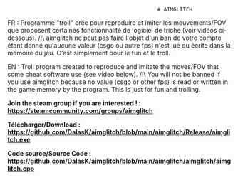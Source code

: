                                                    # AIMGLITCH 


FR : Programme "troll" crée pour reproduire et imiter les mouvements/FOV que proposent certaines fonctionnalité de logiciel de triche (voir vidéos ci-dessous). 
/!\ aimglitch ne peut pas faire l'objet d'un ban de votre compte étant donné qu'aucune valeur (csgo ou autre fps) n'est lue ou écrite dans la mémoire du jeu. C'est simplement pour le fun et le troll. 

EN : Troll program created to reproduce and imitate the moves/FOV that some cheat software use (see video below). 
/!\ You will not be banned if you use aimglitch because no value (csgo or other fps) is read or written in the game memory by the program. This is just for fun and trolling. 

**Join the steam group if you are interested ! : https://steamcommunity.com/groups/aimglitch**

**Télécharger/Download : https://github.com/DalasK/aimglitch/blob/main/aimglitch/Release/aimglitch.exe**

**Code source/Source Code : https://github.com/DalasK/aimglitch/blob/main/aimglitch/aimglitch/aimglitch.cpp**
